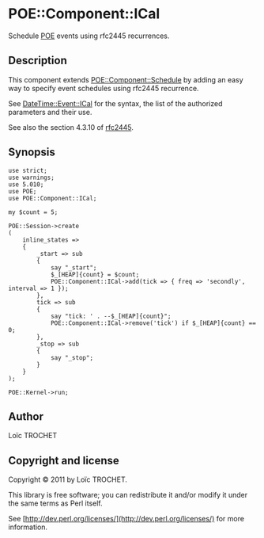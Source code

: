 POE::Component::ICal
====================

Schedule [POE](http://search.cpan.org/~rcaputo/POE-1.350/lib/POE.pm) events using rfc2445 recurrences.

Description
-----------

This component extends [POE::Component::Schedule](http://search.cpan.org/~dolmen/POE-Component-Schedule-0.95/lib/POE/Component/Schedule.pm) by adding an easy way to specify event schedules
using rfc2445 recurrence.

See [DateTime::Event::ICal](http://search.cpan.org/~fglock/DateTime-Event-ICal-0.10/lib/DateTime/Event/ICal.pm) for the syntax, the list of the authorized parameters and their use.

See also the section 4.3.10 of [rfc2445](<http://www.apps.ietf.org/rfc/rfc2445.html>).

Synopsis
--------

    use strict;
    use warnings;
    use 5.010;
    use POE;
    use POE::Component::ICal;
    
    my $count = 5;
    
    POE::Session->create
    (
        inline_states =>
        {
            _start => sub
            {
                say "_start";
                $_[HEAP]{count} = $count;
                POE::Component::ICal->add(tick => { freq => 'secondly', interval => 1 });
            },
            tick => sub
            {
                say "tick: ' . --$_[HEAP]{count}";
                POE::Component::ICal->remove('tick') if $_[HEAP]{count} == 0;
            },
            _stop => sub
            {
                say "_stop";
            }
        }
    );
    
    POE::Kernel->run;

Author
------

Lo&iuml;c TROCHET

Copyright and license
---------------------

Copyright &copy; 2011 by Lo&iuml;c TROCHET.

This library is free software; you can redistribute it and/or modify it under the same terms as Perl itself.

See [http://dev.perl.org/licenses/](http://dev.perl.org/licenses/) for more information.
    
